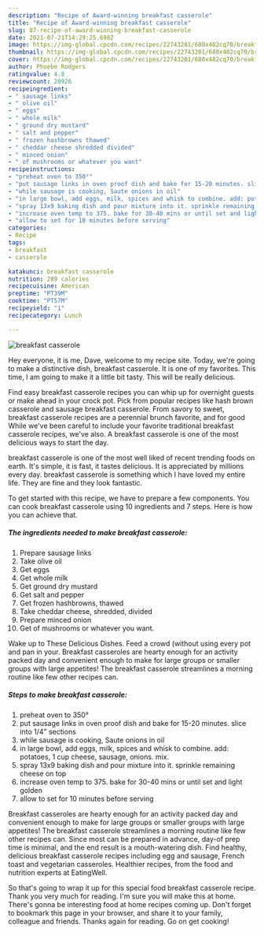 ```yaml
---
description: "Recipe of Award-winning breakfast casserole"
title: "Recipe of Award-winning breakfast casserole"
slug: 87-recipe-of-award-winning-breakfast-casserole
date: 2021-07-21T14:29:25.698Z
image: https://img-global.cpcdn.com/recipes/22743201/680x482cq70/breakfast-casserole-recipe-main-photo.jpg
thumbnail: https://img-global.cpcdn.com/recipes/22743201/680x482cq70/breakfast-casserole-recipe-main-photo.jpg
cover: https://img-global.cpcdn.com/recipes/22743201/680x482cq70/breakfast-casserole-recipe-main-photo.jpg
author: Phoebe Rodgers
ratingvalue: 4.8
reviewcount: 20926
recipeingredient:
- " sausage links"
- " olive oil"
- " eggs"
- " whole milk"
- " ground dry mustard"
- " salt and pepper"
- " frozen hashbrowns thawed"
- " cheddar cheese shredded divided"
- " minced onion"
- " of mushrooms or whatever you want"
recipeinstructions:
- "preheat oven to 350°"
- "put sausage links in oven proof dish and bake for 15-20 minutes. slice into 1/4&#34; sections"
- "while sausage is cooking, Saute onions in oil"
- "in large bowl, add eggs, milk, spices and whisk to combine. add: potatoes, 1 cup cheese, sausage, onions. mix."
- "spray 13x9 baking dish and pour mixture into it. sprinkle remaining cheese on top"
- "increase oven temp to 375. bake for 30-40 mins or until set and light golden"
- "allow to set for 10 minutes before serving"
categories:
- Recipe
tags:
- breakfast
- casserole

katakunci: breakfast casserole 
nutrition: 289 calories
recipecuisine: American
preptime: "PT39M"
cooktime: "PT57M"
recipeyield: "1"
recipecategory: Lunch

---
```



![breakfast casserole](https://img-global.cpcdn.com/recipes/22743201/680x482cq70/breakfast-casserole-recipe-main-photo.jpg)

Hey everyone, it is me, Dave, welcome to my recipe site. Today, we're going to make a distinctive dish, breakfast casserole. It is one of my favorites. This time, I am going to make it a little bit tasty. This will be really delicious.

Find easy breakfast casserole recipes you can whip up for overnight guests or make ahead in your crock pot. Pick from popular recipes like hash brown casserole and sausage breakfast casserole. From savory to sweet, breakfast casserole recipes are a perennial brunch favorite, and for good While we&#39;ve been careful to include your favorite traditional breakfast casserole recipes, we&#39;ve also. A breakfast casserole is one of the most delicious ways to start the day.

breakfast casserole is one of the most well liked of recent trending foods on earth. It's simple, it is fast, it tastes delicious. It is appreciated by millions every day. breakfast casserole is something which I have loved my entire life. They are fine and they look fantastic.


To get started with this recipe, we have to prepare a few components. You can cook breakfast casserole using 10 ingredients and 7 steps. Here is how you can achieve that.

<!--inarticleads1-->

##### The ingredients needed to make breakfast casserole:

1. Prepare  sausage links
1. Take  olive oil
1. Get  eggs
1. Get  whole milk
1. Get  ground dry mustard
1. Get  salt and pepper
1. Get  frozen hashbrowns, thawed
1. Take  cheddar cheese, shredded, divided
1. Prepare  minced onion
1. Get  of mushrooms or whatever you want.


Wake up to These Delicious Dishes. Feed a crowd (without using every pot and pan in your. Breakfast casseroles are hearty enough for an activity packed day and convenient enough to make for large groups or smaller groups with large appetites! The breakfast casserole streamlines a morning routine like few other recipes can. 

<!--inarticleads2-->

##### Steps to make breakfast casserole:

1. preheat oven to 350°
1. put sausage links in oven proof dish and bake for 15-20 minutes. slice into 1/4&#34; sections
1. while sausage is cooking, Saute onions in oil
1. in large bowl, add eggs, milk, spices and whisk to combine. add: potatoes, 1 cup cheese, sausage, onions. mix.
1. spray 13x9 baking dish and pour mixture into it. sprinkle remaining cheese on top
1. increase oven temp to 375. bake for 30-40 mins or until set and light golden
1. allow to set for 10 minutes before serving


Breakfast casseroles are hearty enough for an activity packed day and convenient enough to make for large groups or smaller groups with large appetites! The breakfast casserole streamlines a morning routine like few other recipes can. Since most can be prepared in advance, day-of prep time is minimal, and the end result is a mouth-watering dish. Find healthy, delicious breakfast casserole recipes including egg and sausage, French toast and vegetarian casseroles. Healthier recipes, from the food and nutrition experts at EatingWell. 

So that's going to wrap it up for this special food breakfast casserole recipe. Thank you very much for reading. I'm sure you will make this at home. There's gonna be interesting food at home recipes coming up. Don't forget to bookmark this page in your browser, and share it to your family, colleague and friends. Thanks again for reading. Go on get cooking!
